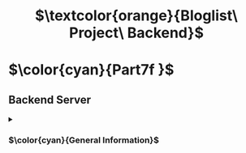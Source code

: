 <h1 align="center"> $\textcolor{orange}{Bloglist\ Project\ Backend}$
</h1>

# $\color{cyan}{Part7f }$

## Backend Server

<details>
<summary>

### $\color{cyan}{General Information}$

 </summary>

- Field to capture comments added in `schema model ` and updating comments in array to database(MangoDb).

- Backend Server for `blog_list` frontend.

- To activate :

```
npm run dev

```

view

```
localhost:3003/api/blogs
```

```
localhost:3003/api/users
```

- Original version of this backend is `part4/blog_list `.

- All the other operation of this backend server is same as original version of `part4/bloglist`

</details>
